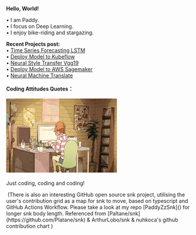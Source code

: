 **Hello, World!** <br>

• I am Paddy. <br>
• I focus on Deep Learning. <br>
• I enjoy bike-riding and stargazing. <br>
<!--<img  align="left" src="3.svg" alt="Alt text" width="250" height="150"> -->
**Recent Projects post:** <br>
• [Time Series Forecasting LSTM]() <br>
• [Deploy Model to Kubeflow]() <br>
• [Neural Style Transfer Vgg19]() <br>
• [Deploy Model to AWS Sagemaker](wwwww) <br>
• [Neural Machine Translate]() <br>
<br>
**Coding Attitudes Quotes：** <br>
<br>
<img src="/svg/1.gif" alt="Alt text" width="300" height="200"> <br>
<br>
Just coding, coding and coding!



<picture>  
 <source media="(prefers-color-scheme: dark)" srcset="https://raw.githubusercontent.com/PaddyZz/PaddyZz/output/github-contribution-grid-snake-dark.svg" />
 <img>
</picture>
(There is also an interesting GitHub open source snk project, utilising the user's contribution grid as a map for snk to move, based on typescript and GitHub Actions Workflow.
  Please take a look at my repo [PaddyZzSnk]() for longer snk body length.
  Referenced from [Paltane/snk](https://github.com/Platane/snk) & ArthurLobo/snk & nuhkoca's github contribution chart 
)

